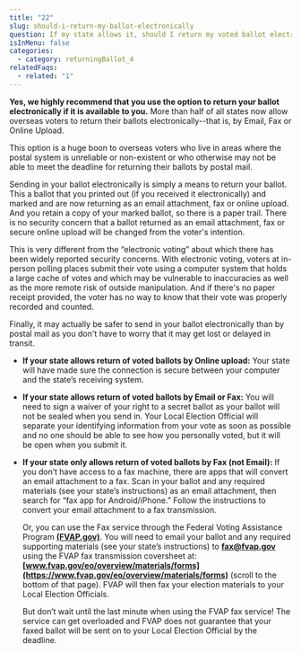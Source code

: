 ```yaml
---
title: "22"
slug: should-i-return-my-ballot-electronically
question: If my state allows it, should I return my voted ballot electronically?
isInMenu: false
categories:
  - category: returningBallot_4
relatedFaqs:
  - related: "1"
---
```

**Yes, we highly recommend that you use the option to return your ballot electronically if it is available to you.** More than half of all states now allow overseas voters to return their ballots electronically--that is, by Email, Fax or Online Upload. 

This option is a huge boon to overseas voters who live in areas where the postal system is unreliable or non-existent or who otherwise may not be able to meet the deadline for returning their ballots by postal mail. 

Sending in your ballot electronically is simply a means to return your ballot. This a ballot that you printed out (if you received it electronically) and marked and are now returning as an email attachment, fax or online upload.  And you retain a copy of your marked ballot, so there is a paper trail. There is no security concern that a ballot returned as an email attachment, fax or secure online upload will be changed from the voter's intention.

This is very different from the “electronic voting” about which there has been widely reported security concerns. With electronic voting, voters at in-person polling places submit their vote using a computer system that holds a large cache of votes and which may be vulnerable to inaccuracies as well as the more remote risk of outside manipulation. And if there's no paper receipt provided, the voter has no way to know that their vote was properly recorded and counted. 

Finally, it may actually be safer to send in your ballot electronically than by postal mail as you don't have to worry that it may get lost or delayed in transit.

* **If your state allows return of voted ballots by Online upload:** Your state will have made sure the connection is secure between your computer and the state’s receiving system.

* **If your state allows return of voted ballots by Email or Fax:** You will need to sign a waiver of your right to a secret ballot as your ballot will not be sealed when you send in. Your Local Election Official will separate your identifying information from your vote as soon as possible and no one should be able to see how you personally voted, but it will be open when you submit it.

* **If your state only allows return of voted ballots by Fax (not Email):** If you don’t have access to a fax machine, there are apps that will convert an email attachment to a fax. Scan in your ballot and any required materials (see your state’s instructions) as an email attachment, then search for “fax app for Android/iPhone.” Follow the instructions to convert your email attachment to a fax transmission.

     Or, you can use the Fax service through the Federal Voting Assistance Program [**(FVAP.gov)**](https://www.fvap.gov). You will need to email your ballot and any required supporting materials (see your state’s instructions) to **fax@fvap.gov** using the FVAP fax transmission coversheet at: **[www.fvap.gov/eo/overview/materials/forms](https://www.fvap.gov/eo/overview/materials/forms)** (scroll to the bottom of that page). FVAP will then fax your election materials to your Local Election Officials. 

    But don’t wait until the last minute when using the FVAP fax service! The service can get overloaded and FVAP does not guarantee that your faxed ballot will be sent on to your Local Election Official by the deadline.
